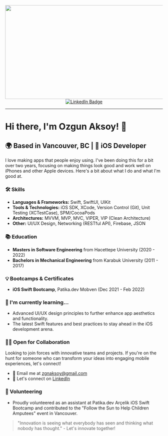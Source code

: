 

<div align="center">
  <img src="https://media.giphy.com/media/dWesBcTLavkZuG35MI/giphy.gif" width="600" height="300"/>
</div>

<div id="badges" align="center">
  <a href="https://www.linkedin.com/in/ozgunaksoy/">
    <img src="https://img.shields.io/badge/LinkedIn-blue?style=for-the-badge&logo=linkedin&logoColor=white" alt="LinkedIn Badge"/>
  </a>
</div>

---

# Hi there, I'm Ozgun Aksoy! 👋

## 🌍 Based in Vancouver, BC | 📱 iOS Developer

I love making apps that people enjoy using. I've been doing this for a bit over two years, focusing on making things look good and work well on iPhones and other Apple devices. Here's a bit about what I do and what I'm good at.

### 🛠 Skills
- **Languages & Frameworks:** Swift, SwiftUI, UIKit
- **Tools & Technologies:** iOS SDK, XCode, Version Control (Git), Unit Testing (XCTestCase), SPM/CocoaPods
- **Architectures:** MVVM, MVP, MVC, VIPER, VIP (Clean Architecture)
- **Other:** UI/UX Design, Networking (RESTful API), Firebase, JSON

### 📚 Education
- **Masters in Software Engineering** from Hacettepe University (2020 - 2022)
- **Bachelors in Mechanical Engineering** from Karabuk University (2011 - 2017)

### 💡 Bootcamps & Certificates
- **iOS Swift Bootcamp**, Patika.dev Mobven (Dec 2021 - Feb 2022)

### 🌱 I'm currently learning...
- Advanced UI/UX design principles to further enhance app aesthetics and functionality.
- The latest Swift features and best practices to stay ahead in the iOS development arena.

### 👨‍💻 Open for Collaboration
Looking to join forces with innovative teams and projects. If you're on the hunt for someone who can transform your ideas into engaging mobile experiences, let's connect!

- 📧 Email me at zgnaksoy@gmail.com
- 🔗 Let's connect on [LinkedIn](https://www.linkedin.com/in/ozgunaksoy/)

### 🤝 Volunteering
- Proudly volunteered as an assistant at Patika.dev Arçelik iOS Swift Bootcamp and contributed to the "Follow the Sun to Help Children Amputees" event in Vancouver.

> "Innovation is seeing what everybody has seen and thinking what nobody has thought." - Let's innovate together!

